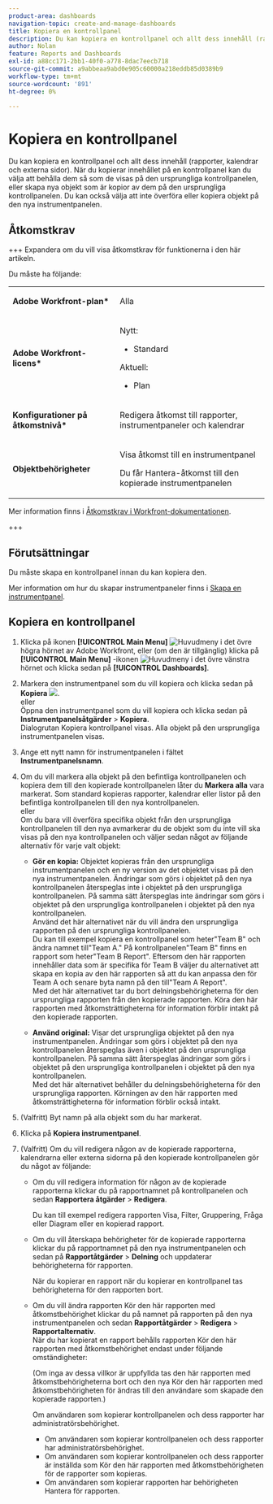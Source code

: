 ```yaml
---
product-area: dashboards
navigation-topic: create-and-manage-dashboards
title: Kopiera en kontrollpanel
description: Du kan kopiera en kontrollpanel och allt dess innehåll (rapporter, kalendrar och externa sidor). När du kopierar innehållet på en kontrollpanel kan du välja att behålla dem så som de visas på den ursprungliga kontrollpanelen, eller skapa nya objekt som är kopior av dem på den ursprungliga kontrollpanelen. Du kan också välja att inte överföra eller kopiera objekt på den nya instrumentpanelen.
author: Nolan
feature: Reports and Dashboards
exl-id: a88cc171-2bb1-40f0-a778-8dac7eecb718
source-git-commit: a9abbeaa9abd0e905c60000a218eddb85d0389b9
workflow-type: tm+mt
source-wordcount: '891'
ht-degree: 0%

---
```


# Kopiera en kontrollpanel

<!-- Audited: 1/2025 -->

Du kan kopiera en kontrollpanel och allt dess innehåll (rapporter, kalendrar och externa sidor). När du kopierar innehållet på en kontrollpanel kan du välja att behålla dem så som de visas på den ursprungliga kontrollpanelen, eller skapa nya objekt som är kopior av dem på den ursprungliga kontrollpanelen. Du kan också välja att inte överföra eller kopiera objekt på den nya instrumentpanelen.

## Åtkomstkrav

+++ Expandera om du vill visa åtkomstkrav för funktionerna i den här artikeln.

Du måste ha följande:

<table style="table-layout:auto"> 
 <col> 
 <col> 
 <tbody> 
  <tr> 
   <td role="rowheader"><strong>Adobe Workfront-plan*</strong></td> 
   <td> <p>Alla</p> </td> 
  </tr> 
  <tr> 
   <td role="rowheader"><strong>Adobe Workfront-licens*</strong></td> 
    <td> 
      <p>Nytt:</p>
         <ul>
         <li><p>Standard</p></li>
         </ul>
      <p>Aktuell:</p>
         <ul>
         <li><p>Plan</p></li>
         </ul>
   </td> 
  </tr> 
  <tr> 
   <td role="rowheader"><strong>Konfigurationer på åtkomstnivå*</strong></td> 
   <td> <p>Redigera åtkomst till rapporter, instrumentpaneler och kalendrar</p></td> 
  </tr> 
  <tr> 
   <td role="rowheader"><strong>Objektbehörigheter</strong></td> 
   <td> <p>Visa åtkomst till en instrumentpanel</p> <p>Du får Hantera-åtkomst till den kopierade instrumentpanelen</p></td> 
  </tr> 
 </tbody> 
</table>

Mer information finns i [Åtkomstkrav i Workfront-dokumentationen](/help/quicksilver/administration-and-setup/add-users/access-levels-and-object-permissions/access-level-requirements-in-documentation.md).

+++

## Förutsättningar

Du måste skapa en kontrollpanel innan du kan kopiera den.

Mer information om hur du skapar instrumentpaneler finns i [Skapa en instrumentpanel](../../../reports-and-dashboards/dashboards/creating-and-managing-dashboards/create-dashboard.md).

## Kopiera en kontrollpanel

1. Klicka på ikonen **[!UICONTROL Main Menu]** ![Huvudmeny](/help/_includes/assets/main-menu-icon.png) i det övre högra hörnet av Adobe Workfront, eller (om den är tillgänglig) klicka på **[!UICONTROL Main Menu]** -ikonen ![Huvudmeny](/help/_includes/assets/main-menu-icon-left-nav.png) i det övre vänstra hörnet och klicka sedan på **[!UICONTROL Dashboards]**.

1. Markera den instrumentpanel som du vill kopiera och klicka sedan på **Kopiera** ![](assets/copy-icon.png).\
   eller\
   Öppna den instrumentpanel som du vill kopiera och klicka sedan på **Instrumentpanelsåtgärder** > **Kopiera**.\
   Dialogrutan Kopiera kontrollpanel visas. Alla objekt på den ursprungliga instrumentpanelen visas.

1. Ange ett nytt namn för instrumentpanelen i fältet **Instrumentpanelsnamn**.
1. Om du vill markera alla objekt på den befintliga kontrollpanelen och kopiera dem till den kopierade kontrollpanelen låter du **Markera alla** vara markerat. Som standard kopieras rapporter, kalendrar eller listor på den befintliga kontrollpanelen till den nya kontrollpanelen.\
   eller\
   Om du bara vill överföra specifika objekt från den ursprungliga kontrollpanelen till den nya avmarkerar du de objekt som du inte vill ska visas på den nya kontrollpanelen och väljer sedan något av följande alternativ för varje valt objekt:

   * **Gör en kopia:** Objektet kopieras från den ursprungliga instrumentpanelen och en ny version av det objektet visas på den nya instrumentpanelen. Ändringar som görs i objektet på den nya kontrollpanelen återspeglas inte i objektet på den ursprungliga kontrollpanelen. På samma sätt återspeglas inte ändringar som görs i objektet på den ursprungliga kontrollpanelen i objektet på den nya kontrollpanelen.\
     Använd det här alternativet när du vill ändra den ursprungliga rapporten på den ursprungliga kontrollpanelen.\
     Du kan till exempel kopiera en kontrollpanel som heter&quot;Team B&quot; och ändra namnet till&quot;Team A.&quot; På kontrollpanelen&quot;Team B&quot; finns en rapport som heter&quot;Team B Report&quot;. Eftersom den här rapporten innehåller data som är specifika för Team B väljer du alternativet att skapa en kopia av den här rapporten så att du kan anpassa den för Team A och senare byta namn på den till&quot;Team A Report&quot;.\
     Med det här alternativet tar du bort delningsbehörigheterna för den ursprungliga rapporten från den kopierade rapporten. Köra den här rapporten med åtkomsträttigheterna för information förblir intakt på den kopierade rapporten.

   * **Använd original:** Visar det ursprungliga objektet på den nya instrumentpanelen. Ändringar som görs i objektet på den nya kontrollpanelen återspeglas även i objektet på den ursprungliga kontrollpanelen. På samma sätt återspeglas ändringar som görs i objektet på den ursprungliga kontrollpanelen i objektet på den nya kontrollpanelen.\
     Med det här alternativet behåller du delningsbehörigheterna för den ursprungliga rapporten. Körningen av den här rapporten med åtkomsträttigheterna för information förblir också intakt.

1. (Valfritt) Byt namn på alla objekt som du har markerat.
1. Klicka på **Kopiera instrumentpanel**.
1. (Valfritt) Om du vill redigera någon av de kopierade rapporterna, kalendrarna eller externa sidorna på den kopierade kontrollpanelen gör du något av följande:

   * Om du vill redigera information för någon av de kopierade rapporterna klickar du på rapportnamnet på kontrollpanelen och sedan **Rapportera åtgärder** > **Redigera**.

     Du kan till exempel redigera rapporten Visa, Filter, Gruppering, Fråga eller Diagram eller en kopierad rapport.

   * Om du vill återskapa behörigheter för de kopierade rapporterna klickar du på rapportnamnet på den nya instrumentpanelen och sedan på **Rapportåtgärder** > **Delning** och uppdaterar behörigheterna för rapporten.

     När du kopierar en rapport när du kopierar en kontrollpanel tas behörigheterna för den rapporten bort.

   * Om du vill ändra rapporten Kör den här rapporten med åtkomstbehörighet klickar du på namnet på rapporten på den nya instrumentpanelen och sedan **Rapportåtgärder** > **Redigera** > **Rapportalternativ**.\
     När du har kopierat en rapport behålls rapporten Kör den här rapporten med åtkomstbehörighet endast under följande omständigheter:

     (Om inga av dessa villkor är uppfyllda tas den här rapporten med åtkomstbehörigheterna bort och den nya Kör den här rapporten med åtkomstbehörigheten för ändras till den användare som skapade den kopierade rapporten.)

     Om användaren som kopierar kontrollpanelen och dess rapporter har administratörsbehörighet.

      * Om användaren som kopierar kontrollpanelen och dess rapporter har administratörsbehörighet.
      * Om användaren som kopierar kontrollpanelen och dess rapporter är inställda som Kör den här rapporten med åtkomstbehörigheten för de rapporter som kopieras.
      * Om användaren som kopierar rapporten har behörigheten Hantera för rapporten.
